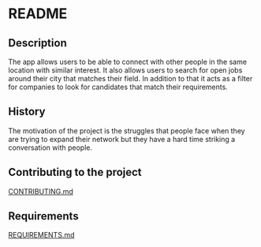 # README

## Description 
The app allows users to be able to connect with other people in the same location with similar interest. It also allows users to search for open jobs around their city that matches their field. In addition to that it acts as a filter for companies to look for candidates that match their requirements. 

## History 
The motivation of the project is the struggles that people face when they are trying to expand their network but they have a hard time striking a conversation with people. 

## Contributing to the project <br>
[CONTRIBUTING.md](Comtributing.md)

## Requirements <br>
[REQUIREMENTS.md](REQUIREMENTS.md)

